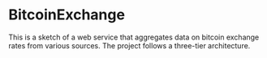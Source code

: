 # BitcoinExchange

This is a sketch of a web service that aggregates data on bitcoin exchange rates from various sources. The project follows a three-tier architecture.
